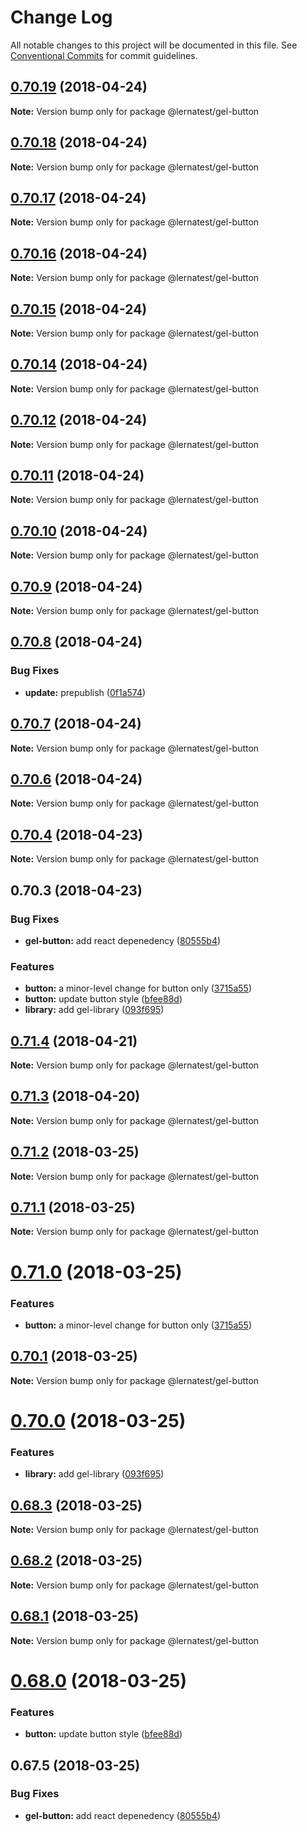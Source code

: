 # Change Log

All notable changes to this project will be documented in this file.
See [Conventional Commits](https://conventionalcommits.org) for commit guidelines.

<a name="0.70.19"></a>
## [0.70.19](https://github.com/bochen2014/lerna-muckaround/compare/v0.70.18...v0.70.19) (2018-04-24)

**Note:** Version bump only for package @lernatest/gel-button





<a name="0.70.18"></a>
## [0.70.18](https://github.com/bochen2014/lerna-muckaround/compare/v0.70.17...v0.70.18) (2018-04-24)

**Note:** Version bump only for package @lernatest/gel-button





<a name="0.70.17"></a>
## [0.70.17](https://github.com/bochen2014/lerna-muckaround/compare/v0.70.16...v0.70.17) (2018-04-24)

**Note:** Version bump only for package @lernatest/gel-button





<a name="0.70.16"></a>
## [0.70.16](https://github.com/bochen2014/lerna-muckaround/compare/v0.70.15...v0.70.16) (2018-04-24)

**Note:** Version bump only for package @lernatest/gel-button





<a name="0.70.15"></a>
## [0.70.15](https://github.com/bochen2014/lerna-muckaround/compare/v0.70.14...v0.70.15) (2018-04-24)

**Note:** Version bump only for package @lernatest/gel-button





<a name="0.70.14"></a>
## [0.70.14](https://github.com/bochen2014/lerna-muckaround/compare/v0.70.13...v0.70.14) (2018-04-24)

**Note:** Version bump only for package @lernatest/gel-button





<a name="0.70.12"></a>
## [0.70.12](https://github.com/bochen2014/lerna-muckaround/compare/v0.70.11...v0.70.12) (2018-04-24)




**Note:** Version bump only for package @lernatest/gel-button

<a name="0.70.11"></a>
## [0.70.11](https://github.com/bochen2014/lerna-muckaround/compare/v0.70.10...v0.70.11) (2018-04-24)

**Note:** Version bump only for package @lernatest/gel-button





<a name="0.70.10"></a>
## [0.70.10](https://github.com/bochen2014/lerna-muckaround/compare/v0.70.9...v0.70.10) (2018-04-24)

**Note:** Version bump only for package @lernatest/gel-button





<a name="0.70.9"></a>
## [0.70.9](https://github.com/bochen2014/lerna-muckaround/compare/v0.70.8...v0.70.9) (2018-04-24)

**Note:** Version bump only for package @lernatest/gel-button





<a name="0.70.8"></a>
## [0.70.8](https://github.com/bochen2014/lerna-muckaround/compare/v0.70.7...v0.70.8) (2018-04-24)


### Bug Fixes

* **update:** prepublish ([0f1a574](https://github.com/bochen2014/lerna-muckaround/commit/0f1a574))





<a name="0.70.7"></a>
## [0.70.7](https://github.com/bochen2014/lerna-muckaround/compare/v0.70.6...v0.70.7) (2018-04-24)

**Note:** Version bump only for package @lernatest/gel-button





<a name="0.70.6"></a>
## [0.70.6](https://github.com/bochen2014/lerna-muckaround/compare/v0.70.5...v0.70.6) (2018-04-24)

**Note:** Version bump only for package @lernatest/gel-button





<a name="0.70.4"></a>
## [0.70.4](https://github.com/bochen2014/lerna-muckaround/compare/v0.70.3...v0.70.4) (2018-04-23)




**Note:** Version bump only for package @lernatest/gel-button

<a name="0.70.3"></a>
## 0.70.3 (2018-04-23)


### Bug Fixes

* **gel-button:** add react depenedency ([80555b4](https://github.com/bochen2014/lerna-muckaround/commit/80555b4))


### Features

* **button:** a minor-level change for button only ([3715a55](https://github.com/bochen2014/lerna-muckaround/commit/3715a55))
* **button:** update button style ([bfee88d](https://github.com/bochen2014/lerna-muckaround/commit/bfee88d))
* **library:** add gel-library ([093f695](https://github.com/bochen2014/lerna-muckaround/commit/093f695))




<a name="0.71.4"></a>
## [0.71.4](https://github.com/bochen2014/lerna-muckaround/compare/@lernatest/gel-button@0.71.2...@lernatest/gel-button@0.71.4) (2018-04-21)




**Note:** Version bump only for package @lernatest/gel-button

<a name="0.71.3"></a>
## [0.71.3](https://github.com/bochen2014/lerna-muckaround/compare/@lernatest/gel-button@0.71.2...@lernatest/gel-button@0.71.3) (2018-04-20)




**Note:** Version bump only for package @lernatest/gel-button

<a name="0.71.2"></a>
## [0.71.2](https://github.com/bochen2014/lerna-muckaround/compare/@lernatest/gel-button@0.71.1...@lernatest/gel-button@0.71.2) (2018-03-25)




**Note:** Version bump only for package @lernatest/gel-button

<a name="0.71.1"></a>
## [0.71.1](https://github.com/bochen2014/lerna-muckaround/compare/@lernatest/gel-button@0.71.0...@lernatest/gel-button@0.71.1) (2018-03-25)




**Note:** Version bump only for package @lernatest/gel-button

<a name="0.71.0"></a>
# [0.71.0](https://github.com/bochen2014/lerna-muckaround/compare/@lernatest/gel-button@0.70.1...@lernatest/gel-button@0.71.0) (2018-03-25)


### Features

* **button:** a minor-level change for button only ([3715a55](https://github.com/bochen2014/lerna-muckaround/commit/3715a55))




<a name="0.70.1"></a>
## [0.70.1](https://github.com/bochen2014/lerna-muckaround/compare/@lernatest/gel-button@0.70.0...@lernatest/gel-button@0.70.1) (2018-03-25)




**Note:** Version bump only for package @lernatest/gel-button

<a name="0.70.0"></a>
# [0.70.0](https://github.com/bochen2014/lerna-muckaround/compare/@lernatest/gel-button@0.68.3...@lernatest/gel-button@0.70.0) (2018-03-25)


### Features

* **library:** add gel-library ([093f695](https://github.com/bochen2014/lerna-muckaround/commit/093f695))




<a name="0.68.3"></a>
## [0.68.3](https://github.com/bochen2014/lerna-muckaround/compare/@lernatest/gel-button@0.68.2...@lernatest/gel-button@0.68.3) (2018-03-25)




**Note:** Version bump only for package @lernatest/gel-button

<a name="0.68.2"></a>
## [0.68.2](https://github.com/bochen2014/lerna-muckaround/compare/@lernatest/gel-button@0.68.1...@lernatest/gel-button@0.68.2) (2018-03-25)




**Note:** Version bump only for package @lernatest/gel-button

<a name="0.68.1"></a>
## [0.68.1](https://github.com/bochen2014/lerna-muckaround/compare/@lernatest/gel-button@0.68.0...@lernatest/gel-button@0.68.1) (2018-03-25)




**Note:** Version bump only for package @lernatest/gel-button

<a name="0.68.0"></a>
# [0.68.0](https://github.com/bochen2014/lerna-muckaround/compare/@lernatest/gel-button@0.67.5...@lernatest/gel-button@0.68.0) (2018-03-25)


### Features

* **button:** update button style ([bfee88d](https://github.com/bochen2014/lerna-muckaround/commit/bfee88d))




<a name="0.67.5"></a>
## 0.67.5 (2018-03-25)


### Bug Fixes

* **gel-button:** add react depenedency ([80555b4](https://github.com/bochen2014/lerna-muckaround/commit/80555b4))

